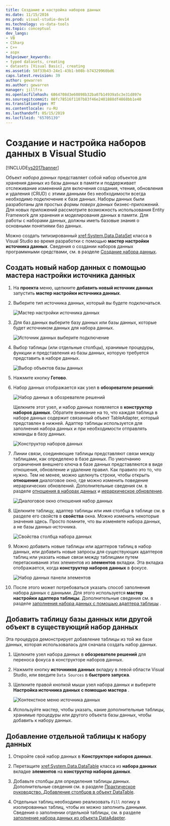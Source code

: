 ```yaml
---
title: Создание и настройка наборов данных
ms.date: 11/15/2016
ms.prod: visual-studio-dev14
ms.technology: vs-data-tools
ms.topic: conceptual
dev_langs:
- VB
- CSharp
- C++
- aspx
helpviewer_keywords:
- typed datasets, creating
- datasets [Visual Basic], creating
ms.assetid: 58f33b43-24e1-43b1-b08b-b74329960bd6
caps.latest.revision: 39
author: gewarren
ms.author: gewarren
manager: jillfra
ms.openlocfilehash: 6864708d3e60898b32ba07b14939a5c3e31d897e
ms.sourcegitcommit: 08fc78516f1107b83f46e2401888df4868bb1e40
ms.translationtype: MT
ms.contentlocale: ru-RU
ms.lasthandoff: 05/15/2019
ms.locfileid: "65705139"
---
```

# <a name="create-and-configure-datasets-in-visual-studio"></a>Создание и настройка наборов данных в Visual Studio
[!INCLUDE[vs2017banner](../includes/vs2017banner.md)]

Объект *набора данных* представляет собой набор объектов для хранения данных из базы данных в памяти и поддерживает отслеживание изменений для включения создания, чтения, обновления и удаления (CRUD) с этими данными без необходимости всегда необходимо подключение к базе данных. Наборы данных были разработаны для простых *формы поверх данных* бизнес-приложений. Для новых приложений рассмотрите возможность использования Entity Framework для хранения и моделирования данных в памяти. Для работы с наборами данных, должны иметь базовые знания о основными понятиями баз данных.

 Можно создать типизированный <xref:System.Data.DataSet> класса в Visual Studio во время разработки с помощью **мастер настройки источника данных**. Сведения о создании наборов данных программными средствами, см. в разделе [Создание набора данных](https://msdn.microsoft.com/library/57629d8f-393e-4677-8b83-29ffde27f5fc).

## <a name="create-a-new-dataset-by-using-the-data-source-configuration-wizard"></a>Создать новый набор данных с помощью мастера настройки источника данных

1. На **проекта** меню, щелкните **добавить новый источник данных** запустить **мастер настройки источника данных**.

2. Выберите тип источника данных, который вы будете подключаться.

     ![Мастер настройки источника данных](../data-tools/media/data-source-configuration-wizard.png "мастера настройки источника данных")

3. Для баз данных выберите базу данных или базы данных, которые будет источником данных для набора данных.

     ![Источник данных выберите подключение](../data-tools/media/data-source-choose-a-connection.png "источника данных выберите соединение")

4. Выбор таблицы (или отдельные столбцы), хранимые процедуры, функции и представления из базы данных, которую требуется представить в наборе данных.

     ![Выбор объектов базы данных](../data-tools/media/raddata-chose-objects.png "raddata выбрать объекты")

5. Нажмите кнопку **Готово**.

6. Набор данных отображается как узел в **обозревателе решений**:

     ![Набор данных в обозревателе решений](../data-tools/media/dataset-in-solution-explorer.png "набора данных в обозревателе решений")

     Щелкните этот узел, и набор данных появляется в **конструктор наборов данных**. Обратите внимание на то, что каждая таблица в наборе данных содержит связанный объект TableAdapter, который представлен в нижней. Адаптер таблицы используется для заполнения набора данных и при необходимости отправлять команды в базу данных.

     ![Конструктор наборов данных](../data-tools/media/dataset-designer.png "конструктор наборов данных")

7. Линии связи, соединяющие таблицы представляют связи между таблицами, как определено в базе данных. По умолчанию ограничения внешнего ключа в базе данных представляются в виде отношения, обновление и удаление правил. Как правило это то, что нужно. Тем не менее, можно щелкнуть строки, чтобы открыть **отношения** диалоговое окно, где можно изменить поведение иерархических обновлений. Дополнительные сведения см. в разделе [отношения в наборах данных](../data-tools/relationships-in-datasets.md) и [иерархическое обновление](../data-tools/hierarchical-update.md).

     ![Диалоговое окно отношения набор данных](../data-tools/media/raddata-relation-dialog.png "диалоговое окно raddata отношения")

8. Щелкните таблицу, адаптер таблицы или имя столбца в таблице см. в разделе его свойств в **свойства** окна. Можно изменить некоторые значения здесь. Просто помните, что вы изменяете набора данных, а не базы данных-источника.

     ![Свойства столбца набора данных](../data-tools/media/dataset-column-properties.png "свойства столбца набора данных")

9. Можно добавить новые таблицы или адаптеров таблиц в набор данных, или добавить новые запросы для существующих адаптеров таблиц или указать новые связи между таблицами путем перетаскивания этих элементов из **элементов** вкладки. Эта вкладка отображается, когда **конструктор наборов данных** в фокусе.

     ![Набор данных панели элементов](../data-tools/media/raddata-dataset-toolbox.png "raddata элементов набора данных")

10. После этого может потребоваться указать способ заполнения набора данных с данными. Для этого используется **мастер настройки адаптера таблицы**. Дополнительные сведения см. в разделе [заполнения набора данных с помощью адаптера таблицы](../data-tools/fill-datasets-by-using-tableadapters.md) .

## <a name="add-a-database-table-or-other-object-to-an-existing-dataset"></a>Добавить таблицу базы данных или другой объект в существующий набор данных
 Эта процедура демонстрирует добавление таблицы из той же базе данных, которая использовалась для сначала создать набор данных.

1. Щелкните узел набора данных в **обозревателе решений** для переноса фокуса в конструкторе наборов данных.

2. Нажмите кнопку **источников данных** вкладку в левой области Visual Studio, или введите `Data Sources` в **быстрого запуска**.

3. Щелкните правой кнопкой мыши узел набора данных и выберите **Настройка источника данных с помощью мастера** .

     ![Контекстное меню источника данных](../data-tools/media/data-source-context-menu.png "контекстного меню источника данных")

4. Используйте мастер, чтобы указать, какие дополнительные таблицы, хранимые процедуры или другого объекта базы данных, чтобы добавить к набору данных.

## <a name="add-a-stand-alone-data-table-to-a-dataset"></a>Добавление отдельной таблицы к набору данных

1. Откройте свой набор данных в **Конструкторе наборов данных**.

2. Перетащите <xref:System.Data.DataTable> класса из **набора данных** вкладке **элементов** на **конструктор наборов данных**.

3. Добавьте столбцы для определения таблицы данных. Дополнительные сведения см. в разделе [Практическое руководство. Добавление столбцов в объект DataTable](https://msdn.microsoft.com/library/8ca21f77-b99a-47a7-a656-7cfd7a1bd9df).

4. Отдельных таблиц необходимо реализовать `Fill` логику в изолированных таблиц, чтобы их можно заполнить данными. Сведения о заполнении отдельной таблицы, см. в разделе [заполнение набора данных из объекта DataAdapter](https://msdn.microsoft.com/library/3fa0ac7d-e266-4954-bfac-3fbe2f913153).
